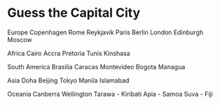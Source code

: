 # Guess the Capital City

Europe
Copenhagen
Rome
Reykjavik
Paris
Berlin
London
Edinburgh
Moscow

Africa
Cairo
Accra
Pretoria
Tunis
Kinshasa

South America
Brasilia
Caracas
Montevideo
Bogota
Managua

Asia
Doha
Beijing
Tokyo
Manila
Islamabad

Oceania
Canberra
Wellington
Tarawa - Kiribati
Apia - Samoa
Suva - Fiji


